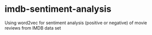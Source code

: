# imdb-sentiment-analysis

Using word2vec for sentiment analysis (positive or negative) of movie reviews from IMDB data set
